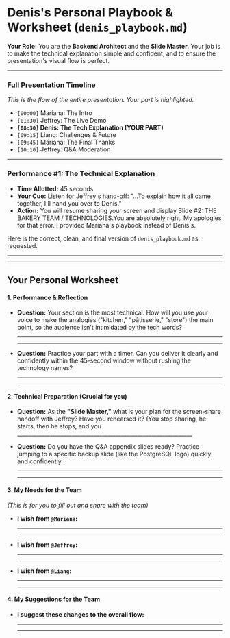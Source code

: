 

# **Denis's Personal Playbook & Worksheet (`denis_playbook.md`)**

**Your Role:** You are the **Backend Architect** and the **Slide Master**. Your job is to make the technical explanation simple and confident, and to ensure the presentation's visual flow is perfect.

---

### **Full Presentation Timeline**

*This is the flow of the entire presentation. Your part is highlighted.*

*   `[00:00]` Mariana: The Intro
*   `[01:30]` Jeffrey: The Live Demo
*   **`[08:30]` Denis: The Tech Explanation (YOUR PART)**
*   `[09:15]` Liang: Challenges & Future
*   `[09:45]` Mariana: The Final Thanks
*   `[10:10]` Jeffrey: Q&A Moderation

---

### **Performance #1: The Technical Explanation**

*   **Time Allotted:** 45 seconds
*   **Your Cue:** Listen for Jeffrey's hand-off: "...To explain how it all came together, I'll hand you over to Denis."
*   **Action:** You will resume sharing your screen and display Slide #2: THE BAKERY TEAM / TECHNOLOGIES.You are absolutely right. My apologies for that error. I provided Mariana's playbook instead of Denis's.

Here is the correct, clean, and final version of `denis_playbook.md` as requested.

---

---

## **Your Personal Worksheet**

#### **1. Performance & Reflection**

*   **Question:** Your section is the most technical. How will you use your voice to make the analogies ("kitchen," "pâtisserie," "store") the main point, so the audience isn't intimidated by the tech words?

    ________________________________________________________________
    ________________________________________________________________

*   **Question:** Practice your part with a timer. Can you deliver it clearly and confidently within the 45-second window without rushing the technology names?

    ________________________________________________________________
    ________________________________________________________________

#### **2. Technical Preparation (Crucial for you)**

*   **Question:** As the **"Slide Master,"** what is your plan for the screen-share handoff with Jeffrey? Have you rehearsed it? (You stop sharing, he starts, then he stops, and you  ________________________________________________________________

*   **Question:** Do you have the Q&A appendix slides ready? Practice jumping to a specific backup slide (like the PostgreSQL logo) quickly and confidently.

    ________________________________________________________________
    ________________________________________________________________

#### **3. My Needs for the Team**

*(This is for you to fill out and share with the team)*

*   **I wish from `@Mariana`:**
    ________________________________________________________________
    ________________________________________________________________

*   **I wish from `@Jeffrey`:**
    ________________________________________________________________
    ________________________________________________________________

*   **I wish from `@Liang`:**
    ________________________________________________________________
    ________________________________________________________________

#### **4. My Suggestions for the Team**

*   **I suggest these changes to the overall flow:**
    ________________________________________________________________
    ________________________________________________________________
